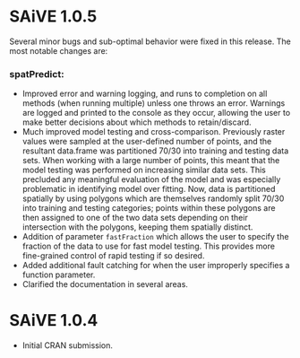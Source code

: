 # SAiVE 1.0.5

Several minor bugs and sub-optimal behavior were fixed in this release. The most notable changes are:

### spatPredict:
-   Improved error and warning logging, and runs to completion on all methods (when running multiple) unless one throws an error. Warnings are logged and printed to the console as they occur, allowing the user to make better decisions about which methods to retain/discard.
-   Much improved model testing and cross-comparison. Previously raster values were sampled at the user-defined number of points, and the resultant data.frame was partitioned 70/30 into training and testing data sets. When working with a large number of points, this meant that the model testing was performed on increasing similar data sets. This precluded any meaningful evaluation of the model and was especially problematic in identifying model over fitting. Now, data is partitioned spatially by using polygons which are themselves randomly split 70/30 into training and testing categories; points within these polygons are then assigned to one of the two data sets depending on their intersection with the polygons, keeping them spatially distinct.
-   Addition of parameter `fastFraction` which allows the user to specify the fraction of the data to use for fast model testing. This provides more fine-grained control of rapid testing if so desired.
-   Added additional fault catching for when the user improperly specifies a function parameter.
-   Clarified the documentation in several areas.

# SAiVE 1.0.4

-   Initial CRAN submission.

